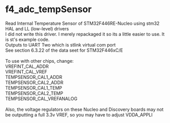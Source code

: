# f4_adc_tempSensor
Read Internal Temperature Sensor of STM32F446RE-Nucleo using stm32 HAL and LL (low-level) drivers<br>
I did not write this driver. I merely repackaged it so its a little easier to use. It is st's example code.<br>
Outputs to UART Two which is stlink virtual com port<br>
See section 6.3.22 of the data seet for STM32F446xC/E<br>
<br>
To use with other chips, change:<br>
VREFINT_CAL_ADDR<br>
VREFINT_CAL_VREF<br>
TEMPSENSOR_CAL1_ADDR<br>
TEMPSENSOR_CAL2_ADDR<br>
TEMPSENSOR_CAL1_TEMP<br>
TEMPSENSOR_CAL2_TEMP<br>
TEMPSENSOR_CAL_VREFANALOG<br>
<br>
Also, the voltage regulators on these Nucleo and Discovery boards may not be outputting a full 3.3v VREF, so you may have to adjust VDDA_APPLI<br>
